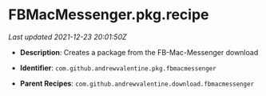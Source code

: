 # FBMacMessenger.pkg.recipe

_Last updated 2021-12-23 20:01:50Z_

- **Description**: Creates a package from the FB-Mac-Messenger download

- **Identifier**: `com.github.andrewvalentine.pkg.fbmacmessenger`

- **Parent Recipes**: `com.github.andrewvalentine.download.fbmacmessenger`
